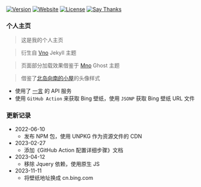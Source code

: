 [![Version](https://img.shields.io/github/package-json/v/dmego/home.github.io)](https://www.npmjs.com/package/dmego-home-page)
[![Website](https://img.shields.io/website-up-down-green-red/http/i.dmego.cn.svg)](http://i.dmego.cn/)
[![License](https://img.shields.io/github/license/dmego/home.github.io.svg)](/LICENSE)
[![Say Thanks](https://img.shields.io/badge/Say-Thanks!-1EAEDB.svg)](https://saythanks.io/to/dmego)

### 个人主页

>这是我的个人主页

>衍生自 [Vno](https://github.com/onevcat/vno-jekyll) Jekyll 主题

>页面部分加载效果借鉴于 [Mno](https://github.com/mcc108/mno) Ghost 主题

>借鉴了[北岛向南的小屋](https://javef.github.io/)的头像样式


- 使用了 [一言](http://hitokoto.cn/) 的 API 服务
- 使用 `GitHub Action` 来获取 Bing 壁纸，使用 `JSONP` 获取 Bing 壁纸 URL 文件

### 更新记录
- 2022-06-10
  - 发布 NPM 包，使用 UNPKG 作为资源文件的 CDN 
- 2023-02-27
  - 添加《GitHub Action 配置详细步骤》文档
- 2023-04-12
  - 移除 Jquery 依赖，使用原生 JS
- 2023-11-11
  - 将壁纸地址换成 cn.bing.com
